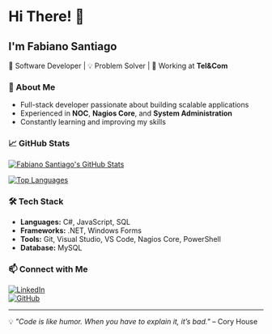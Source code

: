 # Hi There! 👋  

## I'm Fabiano Santiago  

🚀 Software Developer | 💡 Problem Solver | 🏢 Working at **Tel&Com**  

### 🔹 About Me  
- Full-stack developer passionate about building scalable applications  
- Experienced in **NOC**, **Nagios Core**, and **System Administration**  
- Constantly learning and improving my skills  

### 📈 GitHub Stats

[![Fabiano Santiago's GitHub Stats](https://github-readme-stats.vercel.app/api?username=devsantiag&show_icons=true&theme=gotham&count_private=true)](https://github.com/anuraghazra/github-readme-stats)

[![Top Languages](https://github-readme-stats.vercel.app/api/top-langs/?username=devsantiag&layout=compact&theme=gotham)](https://github.com/anuraghazra/github-readme-stats)


### 🛠️ Tech Stack  
- **Languages:** C#, JavaScript, SQL  
- **Frameworks:** .NET, Windows Forms  
- **Tools:** Git, Visual Studio, VS Code, Nagios Core, PowerShell  
- **Database:** MySQL  

### 📫 Connect with Me  
[![LinkedIn](https://img.shields.io/badge/LinkedIn-blue?style=for-the-badge&logo=linkedin)](https://www.linkedin.com/in/fabiano-santiago/)  
[![GitHub](https://img.shields.io/badge/GitHub-000?style=for-the-badge&logo=github)](https://github.com/devsantiag)  

---
💡 *"Code is like humor. When you have to explain it, it’s bad."* – Cory House  
